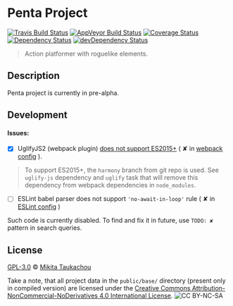 Penta Project
=============

[![Travis Build Status][travis-image]][travis-url]
[![AppVeyor Build Status][appveyor-image]][appveyor-url]
[![Coverage Status][coveralls-image]][coveralls-url]
[![Dependency Status][dep-image]][dep-url]
[![devDependency Status][devdep-image]][devdep-url]

> Action platformer with roguelike elements.

## Description ##

Penta project is currently in pre-alpha.

## Development ##

#### Issues: ####

* [x] UglifyJS2 (webpack plugin) [does not support ES2015+][UglifyJS2-es2015] ( ✘ in [webpack config](webpack.config.js) ).
> To support ES2015+, the `harmony` branch from git repo is used.
See `uglify-js` dependency and `uglify` task that will remove this dependency from webpack dependencies in `node_modules`.

* [ ] ESLint babel parser does not support `'no-await-in-loop'` rule ( ✘ in [ESLint config](.eslintrc.js) )

Such code is currently disabled. To find and fix it in future, use `TODO: ✘` pattern in search queries.

## License ##

[GPL-3.0](LICENSE) © [Mikita Taukachou](https://edloidas.com)

Take a note, that all project data in the `public/base/` directory (present only in compiled version) are licensed under the [Creative Commons Attribution-NonCommercial-NoDerivatives 4.0 International License][base-license-url]. ![CC BY-NC-SA][base-license-image]

<!-- Links -->
[travis-url]: https://travis-ci.org/edloidas/penta-project
[travis-image]: https://img.shields.io/travis/edloidas/penta-project.svg?label=linux%20build

[appveyor-url]: https://ci.appveyor.com/project/edloidas/penta-project
[appveyor-image]: https://img.shields.io/appveyor/ci/edloidas/penta-project.svg?label=windows%20build

[coveralls-url]: https://coveralls.io/github/edloidas/penta-project?branch=master
[coveralls-image]: https://coveralls.io/repos/github/edloidas/penta-project/badge.svg?branch=master

[dep-url]: https://david-dm.org/edloidas/penta-project
[dep-image]: https://david-dm.org/edloidas/penta-project.svg

[devdep-url]: https://david-dm.org/edloidas/penta-project#info=devDependencies
[devdep-image]: https://david-dm.org/edloidas/penta-project/dev-status.svg

[base-license-url]: http://creativecommons.org/licenses/by-nc-nd/4.0/
[base-license-image]: http://mirrors.creativecommons.org/presskit/buttons/80x15/svg/by-nc-sa.svg

[UglifyJS2-es2015]: https://github.com/mishoo/UglifyJS2/issues/448

